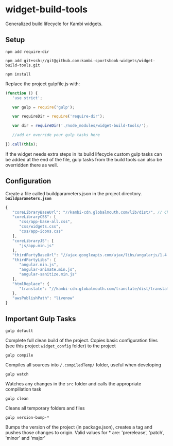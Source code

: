 # widget-build-tools

Generalized build lifecycle for Kambi widgets.

## Setup

```
npm add require-dir

npm add git+ssh://git@github.com:kambi-sportsbook-widgets/widget-build-tools.git

npm install
```

Replace the project gulpfile.js with:

```javascript
(function () {
   'use strict';

   var gulp = require('gulp');

   var requireDir = require('require-dir');

   var dir = requireDir('./node_modules/widget-build-tools/');

   //add or override your gulp tasks here

}).call(this);
```

If the widget needs extra steps in its build lifecycle custom gulp tasks can be added at the end of the file, gulp tasks from the build tools can also be overridden there as well.

## Configuration

Create a file called buildparameters.json in the project directory.
__`buildparameters.json`__
```javascript
{
   "coreLibraryBaseUrl": "//kambi-cdn.globalmouth.com/lib/dist/", // Change this to the url of the build version of core library
   "coreLibraryCSS": [ 
      "css/app-base-all.css",
      "css/widgets.css",
      "css/app-icons.css"
   ],
   "coreLibraryJS": [
      "js/app.min.js"
   ],
   "thirdPartyBaseUrl": "//ajax.googleapis.com/ajax/libs/angularjs/1.4.5/",  // The location you want to load the third part libraries from
   "thirdPartyLibs": [
      "angular.min.js",
      "angular-animate.min.js",
      "angular-sanitize.min.js"
   ],
   "htmlReplace": {
      "translate": "//kambi-cdn.globalmouth.com/translate/dist/translate.min.js" // If the widget requires the translate module, link it here
   },
   "awsPublishPath": "livenow"
}
```

## Important Gulp Tasks

  `gulp default`

  Complete full clean build of the project. Copies basic configuration files (see this project `widget_config` folder) to the project

  `gulp compile`

  Compiles all sources into `/.compiledTemp/` folder, useful when developing

  `gulp watch`

  Watches any changes in the `src` folder and calls the appropriate compillation task

  `gulp clean`

  Cleans all temporary folders and files

  `gulp version-bump-*`

  Bumps the version of the project (in package.json), creates a tag and pushes those changes to origin. Valid values for * are: 'prerelease', 'patch', 'minor' and 'major'
